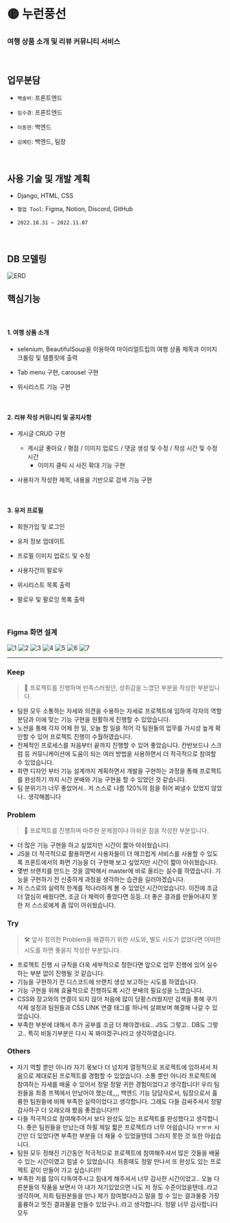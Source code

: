 # 🟡 누런풍선
### 여행 상품 소개 및 리뷰 커뮤니티 서비스
<br>

## 업무분담
* `백솔비`: 프론트엔드

* `임수경`: 프론트엔드

* `이동현`: 백엔드

* `김예린`: 백엔드, 팀장
<br>

## 사용 기술 및 개발 계획
* Django, HTML, CSS

* `협업 Tool`: Figma, Notion, Discord, GitHub

* `2022.10.31 ~ 2022.11.07`
<br>

## DB 모델링
![ERD](./readme.assets/%EB%88%84%EB%9F%B0%ED%92%8D%EC%84%A0%20ERD.png)
<br>

## 핵심기능

<br>

#### 1. 여행 상품 소개 
* selenium, BeautifulSoup을 이용하여 마이리얼트립의 여행 상품 제목과 이미지 크롤링 및 템플릿에 출력

* Tab menu 구현, carousel 구현

*  위시리스트 기능 구현

<br>

#### 2. 리뷰 작성 커뮤니티 및 공지사항
* 게시글 CRUD 구현
    * 게시글 좋아요 / 평점 / 이미지 업로드 / 댓글 생성 및 수정 / 작성 시간 및 수정 시간 
        * 이미지 클릭 시 사진 확대 기능 구현 

* 사용자가 작성한 제목, 내용을 기반으로 검색 기능 구현

<br>

#### 3. 유저 프로필 
* 회원가입 및 로그인

* 유저 정보 업데이트 

* 프로필 이미지 업로드 및 수정

* 사용자간의 팔로우

* 위시리스트 목록 출력

* 팔로우 및 팔로잉 목록 출력 
<br>

### Figma 화면 설계
![1](./readme.assets/1.png)
![2](./readme.assets/2.png)
![3](./readme.assets/3.png)
![4](./readme.assets/4.png)
![5](./readme.assets/5.png)
![6](./readme.assets/6.png)
![7](./readme.assets/7.png)

---

### Keep 
> 🎉 프로젝트를 진행하며 만족스러웠던, 성취감을 느꼈던 부분을 작성한 부분입니다. 

- 팀원 모두 소통하는 자세와 의견을 수용하는 자세로 프로젝트에 임하여 각자의 역할 분담과 이에 맞는 기능 구현을 원활하게 진행할 수 있었습니다.
- 노션을 통해 각자 어제 한 일, 오늘 할 일을 적어 각 팀원들의 업무를 가시성 높게 확인할 수 있어 프로젝트 진행이 수월하였습니다.
- 전체적인 프로세스를 처음부터 끝까지 진행할 수 있어 좋았습니다. 칸반보드나 스크럼 등 커뮤니케이션에 도움이 되는 여러 방법을 사용하면서 더 적극적으로 참여할 수 있었습니다.
- 화면 디자인 부터 기능 설계까지 계획하면서 개발을 구현하는 과정을 통해 프로젝트를 완성하기 까지 시간 분배와 기능 구현을 할 수 있었던 것 같습니다.
- 팀 분위기가 너무 좋았어서.. 저 스스로 나름 120%의 힘을 쥐어 짜낼수 있었지 않았나.. 생각해봅니다

### Problem
> 🤔 프로젝트를 진행하며 마주한 문제점이나 아쉬운 점을 작성한 부분입니다. 

- 더 많은 기능 구현을 하고 싶었지만 시간이 짧아 아쉬웠습니다.
- JS을 더 적극적으로 활용하면서 사용자들이 더 매끄럽게 서비스를 사용할 수 있도록 프론트에서의 화면 기능을 더 구현해 보고 싶었지만 시간이 짧아 아쉬웠습니다.
- 몇번 브랜치를 만드는 것을 깜박해서 master에 바로 올리는 실수를 하였습니다. 기능을 구현하기 전 신중하게 과정을 생각하는 습관을 길러야겠습니다.
- 저 스스로의 실력적 한계를 적나라하게 볼 수 있었던 시간이었습니다. 이전에 조금 더 열심히 배웠다면, 조금 더 체력이 좋았다면 등등..더 좋은 결과를 만들어내지 못한 저 스스로에게 좀 많이 아쉬웠습니다.

### Try 
> 🛠 앞서 정의한 Problem을 해결하기 위한 시도와, 별도 시도가 없었다면 어떠한 시도를 하면 좋을지 작성한 부분입니다. 

- 프로젝트 진행 시 규칙을 더욱 세부적으로 정한다면 앞으로 업무 진행에 있어 실수하는 부분 없이 진행될 것 같습니다.
- 기능을 구현하기 전 디스코드에 브랜치 생성 보고하는 시도를 하였습니다.
- 기능 구현을 위해 효율적으로 진행하도록 시간 분배의 필요성을 느꼈습니다.
- CSS와 장고와의 연결이 되지 않아 처음에 많이 당황스러웠지만 검색을 통해 쿠기 삭제 설정과 팀원들과 CSS LINK 연결 태그를 하나씩 살펴보며 해결해 나갈 수 있었습니다.
- 부족한 부분에 대해서 추가 공부를 조금 더 해야겠네요.. JS도 그렇고.. DB도 그렇고.. 특히 비동기부분은 다시 꼭 봐야겠구나라고 생각하였습니다.

### Others

- 자기 역할 뿐만 아니라 자기 몫보다 더 넘치게 열정적으로 프로젝트에 임하셔서 처음으로 제대로된 프로젝트를 경험할 수 있었습니다. 소통 뿐만 아니라 프로젝트에 참여하는 자세를 배울 수 있어서 정말 정말 귀한 경험이었다고 생각합니다! 우리 팀원들을 최종 프젝에서 만났어야 했는데,,,, 백엔드 기능 담담자로서, 팀장으로서 훌륭한 팀원들에 비해 부족한 실력이었다고 생각합니다. 그래도 다들 감싸주셔서 정말 감사하구 더 오래오래 봤음 좋겠습니다!!!!
- 다들 적극적으로 참여해주어서 보다 완성도 있는 프로젝트를 완성했다고 생각합니다. 좋은 팀원들을 만났는데 하필 제일 짧은 프로젝트라 너무 아쉽습니다 ㅠㅠㅠ 시간만 더 있었다면 부족한 부분을 더 채울 수 있었을텐데 그러지 못한 것 또한 아쉽습니다.
- 팀원 모두 정해진 기간동안 적극적으로 프로젝트에 참여해주셔서 많은 것들을 배울 수 있는 시간이였고 힘낼 수 있었습니다. 최종때도 정말 만나서 또 완성도 있는 프로젝트 같이 만들어 가고 싶습니다!!!
- 부족한 저를 많이 다독여주시고 힘내게 해주셔서 너무 감사한 시간이었고.. 오늘 다른분들의 작품을 보면서 아 내가 저기있었으면 나도 저 정도 수준이었을텐데..라고 생각하며, 저희 팀원분들을 만나 제가 참여했다라고 말을 할 수 있는 결과물중 가장 훌륭하고 멋진 결과물을 만들수 있었구나..라고 생각합니다. 정말 너무 감사합니다 모두






